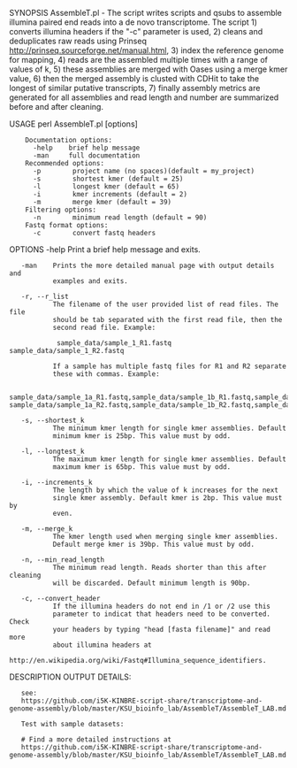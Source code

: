 SYNOPSIS
       AssembleT.pl - The script writes scripts and qsubs to assemble illumina
       paired end reads into a de novo transcriptome. The script 1) converts
       illumina headers if the "-c" parameter is used, 2) cleans and
       deduplicates raw reads using Prinseq
       http://prinseq.sourceforge.net/manual.html, 3) index the reference
       genome for mapping, 4) reads are the assembled multiple times with a
       range of values of k, 5) these assemblies are merged with Oases using a
       merge kmer value, 6) then the merged assembly is clusted with CDHit to
       take the longest of similar putative transcripts, 7) finally assembly
       metrics are generated for all assemblies and read length and number are
       summarized before and after cleaning.

USAGE
       perl AssembleT.pl [options]

        Documentation options:
          -help    brief help message
          -man     full documentation
        Recommended options:
          -p        project name (no spaces)(default = my_project)
          -s        shortest kmer (default = 25)
          -l        longest kmer (default = 65)
          -i        kmer increments (default = 2)
          -m        merge kmer (default = 39)
        Filtering options:
          -n        minimum read length (default = 90)
        Fastq format options:
          -c        convert fastq headers

OPTIONS
       -help   Print a brief help message and exits.

       -man    Prints the more detailed manual page with output details and
               examples and exits.
               
       -r, --r_list
               The filename of the user provided list of read files. The file
               should be tab separated with the first read file, then the
               second read file. Example:

                sample_data/sample_1_R1.fastq   sample_data/sample_1_R2.fastq

               If a sample has multiple fastq files for R1 and R2 separate
               these with commas. Example:

                sample_data/sample_1a_R1.fastq,sample_data/sample_1b_R1.fastq,sample_data/sample_1c_R1.fastq   sample_data/sample_1a_R2.fastq,sample_data/sample_1b_R2.fastq,sample_data/sample_1c_R2.fastq

       -s, --shortest_k
               The minimum kmer length for single kmer assemblies. Default
               minimum kmer is 25bp. This value must by odd.

       -l, --longtest_k
               The maximum kmer length for single kmer assemblies. Default
               maximum kmer is 65bp. This value must by odd.

       -i, --increments_k
               The length by which the value of k increases for the next
               single kmer assembly. Default kmer is 2bp. This value must by
               even.

       -m, --merge_k
               The kmer length used when merging single kmer assemblies.
               Default merge kmer is 39bp. This value must by odd.

       -n, --min_read_length
               The minimum read length. Reads shorter than this after cleaning
               will be discarded. Default minimum length is 90bp.
               
       -c, --convert_header
               If the illumina headers do not end in /1 or /2 use this
               parameter to indicat that headers need to be converted. Check
               your headers by typing "head [fasta filename]" and read more
               about illumina headers at
               http://en.wikipedia.org/wiki/Fastq#Illumina_sequence_identifiers.

DESCRIPTION
       OUTPUT DETAILS:

       see:
       https://github.com/i5K-KINBRE-script-share/transcriptome-and-genome-assembly/blob/master/KSU_bioinfo_lab/AssembleT/AssembleT_LAB.md

       Test with sample datasets:

       # Find a more detailed instructions at
       https://github.com/i5K-KINBRE-script-share/transcriptome-and-genome-assembly/blob/master/KSU_bioinfo_lab/AssembleT/AssembleT_LAB.md
